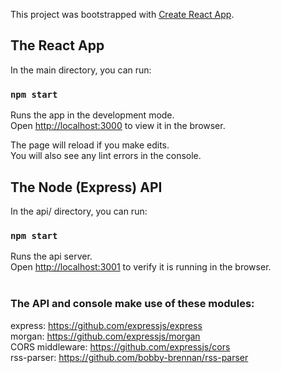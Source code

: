 This project was bootstrapped with [Create React App](https://github.com/facebook/create-react-app).

## The React App

In the main directory, you can run:

### `npm start`

Runs the app in the development mode.<br>
Open [http://localhost:3000](http://localhost:3000) to view it in the browser.

The page will reload if you make edits.<br>
You will also see any lint errors in the console.<br>

## The Node (Express) API

In the api/ directory, you can run:

### `npm start`

Runs the api server.<br>
Open [http://localhost:3001](http://localhost:3001) to verify it is running in the browser.<br><br>
### The API and console make use of these modules:<br>
express: https://github.com/expressjs/express<br>
morgan: https://github.com/expressjs/morgan<br>
CORS middleware: https://github.com/expressjs/cors<br>
rss-parser: https://github.com/bobby-brennan/rss-parser<br>
